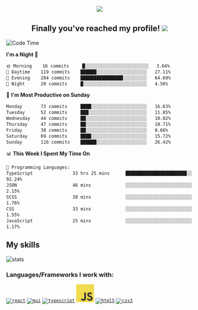 <p align="center">
  <img src="https://user-images.githubusercontent.com/102032437/162972217-d9d013af-ed44-46cb-bd0c-aaf87b5200e7.gif">
</p>

<h2 align="center">
  Finally you've reached my profile!
  <img src="https://media.giphy.com/media/hvRJCLFzcasrR4ia7z/giphy.gif" width="28">
</h2>

<!--START_SECTION:waka-->
![Code Time](http://img.shields.io/badge/Code%20Time-577%20hrs%2053%20mins-blue)

**I'm a Night 🦉** 

```text
🌞 Morning    16 commits     █░░░░░░░░░░░░░░░░░░░░░░░░   3.64% 
🌆 Daytime    119 commits    ██████░░░░░░░░░░░░░░░░░░░   27.11% 
🌃 Evening    284 commits    ████████████████░░░░░░░░░   64.69% 
🌙 Night      20 commits     █░░░░░░░░░░░░░░░░░░░░░░░░   4.56%

```
📅 **I'm Most Productive on Sunday** 

```text
Monday       73 commits     ████░░░░░░░░░░░░░░░░░░░░░   16.63% 
Tuesday      52 commits     ███░░░░░░░░░░░░░░░░░░░░░░   11.85% 
Wednesday    44 commits     ██░░░░░░░░░░░░░░░░░░░░░░░   10.02% 
Thursday     47 commits     ██░░░░░░░░░░░░░░░░░░░░░░░   10.71% 
Friday       38 commits     ██░░░░░░░░░░░░░░░░░░░░░░░   8.66% 
Saturday     69 commits     ████░░░░░░░░░░░░░░░░░░░░░   15.72% 
Sunday       116 commits    ██████░░░░░░░░░░░░░░░░░░░   26.42%

```


📊 **This Week I Spent My Time On** 

```text
💬 Programming Languages: 
TypeScript               33 hrs 25 mins      ███████████████████████░░   92.24% 
JSON                     46 mins             ░░░░░░░░░░░░░░░░░░░░░░░░░   2.15% 
SCSS                     38 mins             ░░░░░░░░░░░░░░░░░░░░░░░░░   1.76% 
CSS                      33 mins             ░░░░░░░░░░░░░░░░░░░░░░░░░   1.55% 
JavaScript               25 mins             ░░░░░░░░░░░░░░░░░░░░░░░░░   1.17%

```


<!--END_SECTION:waka-->

<h2>My skills</h2>

<img src="https://github-readme-stats.vercel.app/api?username=etczrn&count_private=true&show_icons=true&hide_border=true&bg_color=45deg,185a9d,43cea2&title_color=ffffff&text_color=ffffff&icon_color=ffffff" alt="stats">

### Languages/Frameworks I work with:

<code><a href="https://reactjs.org/"><img alt="react" title="react" src="https://cdn.jsdelivr.net/gh/devicons/devicon/icons/react/react-original.svg" height="48"></a></code>
<code><a href="https://mui.com/"><img alt="mui" title="mui" src="https://cdn.jsdelivr.net/gh/devicons/devicon/icons/materialui/materialui-original.svg" height="48"></a></code>
<code><a href="https://www.typescriptlang.org/"><img alt="typescript" title="typescript" src="https://cdn.jsdelivr.net/gh/devicons/devicon/icons/typescript/typescript-original.svg" height="48"></a></code>
<code><a href="https://developer.mozilla.org/en-US/docs/Web/JavaScript"><img alt="JavaScript" title="JavaScript" src="https://raw.githubusercontent.com/github/explore/80688e429a7d4ef2fca1e82350fe8e3517d3494d/topics/javascript/javascript.png" height="48"></a></code>
<code><a href="https://dev.w3.org/html5/html-author/"><img alt="html5" title="html5" src="https://cdn.jsdelivr.net/gh/devicons/devicon/icons/html5/html5-original.svg" height="48"></a></code>
<code><a href="https://www.w3.org/TR/css/"><img alt="css3" title="css3" src="https://cdn.jsdelivr.net/gh/devicons/devicon/icons/css3/css3-original.svg" height="48"></a></code>
